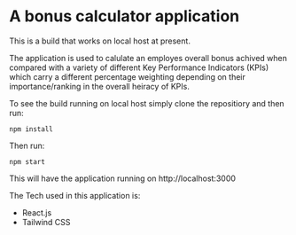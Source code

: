 # A bonus calculator application

This is a build that works on local host at present.

The application is used to calulate an employes overall bonus achived when compared with a variety of different Key Performance Indicators (KPIs) which carry a different percentage weighting depending on their importance/ranking in the overall heiracy of KPIs.

To see the build running on local host simply clone the repositiory and then run:

```
npm install
```

Then run:

```
npm start
```

This will have the application running on http://localhost:3000

The Tech used in this application is:
- React.js
- Tailwind CSS
